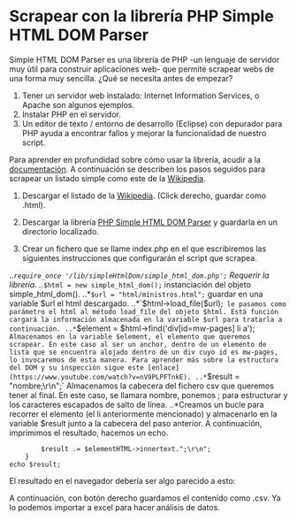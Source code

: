 # Scrapear con la librería PHP Simple HTML DOM Parser
Simple HTML DOM Parser es una librería de PHP -un lenguaje de servidor muy útil para construir aplicaciones web- que permite scrapear webs de una forma muy sencilla. ¿Qué se necesita antes de empezar?
1. Tener un servidor web instalado: Internet Information Services, o Apache son algunos ejemplos.
2. Instalar PHP en el servidor.
3. Un editor de texto / entorno de desarrollo (Eclipse) con depurador para PHP ayuda a encontrar fallos y mejorar la funcionalidad de nuestro script.

Para aprender en profundidad sobre cómo usar la librería, acudir a la [documentación](http://simplehtmldom.sourceforge.net/manual.htm). A continuación se describen los pasos seguidos para scrapear un listado simple como este de la [Wikipedia](https://es.wikipedia.org/wiki/Categor%C3%ADa:Ministros_del_franquismo).

1. Descargar el listado de la [Wikipedia](https://es.wikipedia.org/wiki/Categor%C3%ADa:Ministros_del_franquismo). (Click derecho, guardar como .html).

2. Descargar la librería [PHP Simple HTML DOM Parser](http://simplehtmldom.sourceforge.net/) y guardarla en un directorio localizado.

3. Crear un fichero que se llame index.php en el que escribiremos las siguientes instrucciones que configurarán el script que scrapea.

..*`require_once '/lib/simpleHtmlDom/simple_html_dom.php';` Requerir la librería.
..*`$html = new simple_html_dom();` instanciación del objeto simple_html_dom().
..*`$url = "html/ministros.html";` guardar en una variable $url el html descargado.
..*`$html->load_file($url);` le pasamos como parámetro el html al método load_file del objeto $html. Está función cargará la información almacenada en la variable $url para tratarla a continuación.
..*`$element = $html->find('div[id=mw-pages] li a');` Almacenamos en la variable $element, el elemento que queremos scrapear. En este caso al ser un anchor, dentro de un elemento de lista que se encuentra alojado dentro de un div cuyo id es mw-pages, lo invocaremos de esta manera. Para aprender más sobre la estructura del DOM y su inspección sigue este [enlace](https://www.youtube.com/watch?v=nV9PLPFTnkE).
..*`$result = "nombre;\r\n";` Almacenamos la cabecera del fichero csv que queremos tener al final. En este caso, se llamara nombre, ponemos ; para estructurar y los caracteres escapados de salto de línea.
..*Creamos un bucle para recorrer el elemento (el li anteriormente mencionado) y almacenarlo en la variable $result junto a la cabecera del paso anterior. A continuación, imprimimos el resultado, hacemos un echo.
```foreach ($element as $elementHTML){
		$result .= $elementHTML->innertext.";\r\n";
	}
echo $result;
```
El resultado en el navegador debería ser algo parecido a esto:

[logo]: /img/ejemplo.png "ejemplo"

A continuación, con botón derecho guardamos el contenido como .csv. Ya lo podemos importar a excel para hacer análisis de datos.